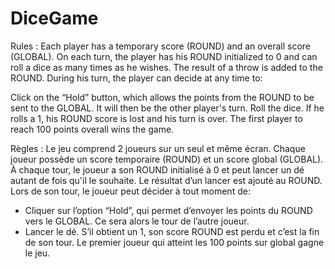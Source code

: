# DiceGame
Rules :
Each player has a temporary score (ROUND) and an overall score (GLOBAL).
On each turn, the player has his ROUND initialized to 0 and can roll a dice as many times as he wishes. The result of a throw is added to the ROUND.
During his turn, the player can decide at any time to:

Click on the “Hold” button, which allows the points from the ROUND to be sent to the GLOBAL. It will then be the other player's turn.
Roll the dice. If he rolls a 1, his ROUND score is lost and his turn is over.
The first player to reach 100 points overall wins the game.


Règles :
Le jeu comprend 2 joueurs sur un seul et même écran. 
Chaque joueur possède un score temporaire (ROUND) et un score global (GLOBAL).
À chaque tour, le joueur a son ROUND initialisé à 0 et peut lancer un dé autant de fois qu'il le souhaite. Le 
résultat d’un lancer est ajouté au ROUND. 
Lors de son tour, le joueur peut décider à tout moment de:
- Cliquer sur l’option “Hold”, qui permet d’envoyer les points du ROUND vers le GLOBAL. Ce sera alors le
tour de l’autre joueur.
- Lancer le dé. S’il obtient un 1, son score ROUND est perdu et c’est la fin de son tour.
Le premier joueur qui atteint les 100 points sur global gagne le jeu.
